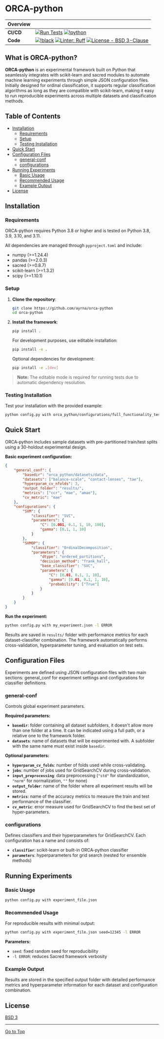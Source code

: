 # ORCA-python

| Overview  |                                                                                                                                          |
|-----------|------------------------------------------------------------------------------------------------------------------------------------------|
| **CI/CD** | [![Run Tests](https://github.com/ayrna/orca-python/actions/workflows/pr_pytest.yml/badge.svg?branch=main)](https://github.com/ayrna/orca-python/actions/workflows/pr_pytest.yml) [![!python](https://img.shields.io/badge/python-3.8%20%7C%203.9%20%7C%203.10%20%7C%203.11-blue)](https://www.python.org/) |
| **Code**  | [![!black](https://img.shields.io/badge/code%20style-black-000000.svg)](https://github.com/psf/black) [![Linter: Ruff](https://img.shields.io/badge/Linter-Ruff-brightgreen?style=flat-square)](https://github.com/charliermarsh/ruff) [![License - BSD 3-Clause](https://img.shields.io/pypi/l/pandas.svg)](https://github.com/ayrna/orca-python/blob/main/LICENSE) |


## What is ORCA-python?

**ORCA-python** is an experimental framework built on Python that seamlessly integrates with scikit-learn and sacred modules to automate machine learning experiments through simple JSON configuration files. Initially designed for ordinal classification, it supports regular classification algorithms as long as they are compatible with scikit-learn, making it easy to run reproducible experiments across multiple datasets and classification methods.

## Table of Contents

- [Installation](#installation)
    - [Requirements](#requirements)
    - [Setup](#setup)
    - [Testing Installation](#testing-installation)
- [Quick Start](#quick-start)
- [Configuration Files](#configuration-files)
    - [general-conf](#general-conf)
    - [configurations](#configurations)
- [Running Experiments](#running-experiments)
    - [Basic Usage](#basic-usage)
    - [Recommended Usage](#recommended-usage)
    - [Example Output](#example-output)
- [License](#license)

## Installation

### Requirements

ORCA-python requires Python 3.8 or higher and is tested on Python 3.8, 3.9, 3.10, and 3.11.

All dependencies are managed through `pyproject.toml` and include:
- numpy (>=1.24.4)
- pandas (>=2.0.3)
- sacred (>=0.8.7)
- scikit-learn (>=1.3.2)
- scipy (>=1.10.1)

### Setup

1. **Clone the repository**:
   ```bash
   git clone https://github.com/ayrna/orca-python
   cd orca-python
   ```

2. **Install the framework**:
   ```bash
   pip install .
   ```

   For development purposes, use editable installation:
   ```bash
   pip install -e .
   ```

   Optional dependencies for development:
   ```bash
   pip install -e .[dev]
   ```

> **Note:** The editable mode is required for running tests due to automatic dependency resolution.

### Testing Installation

Test your installation with the provided example:

```bash
python config.py with orca_python/configurations/full_functionality_test.json -l ERROR
```

## Quick Start

ORCA-python includes sample datasets with pre-partitioned train/test splits using a 30-holdout experimental design.

**Basic experiment configuration:**

```json
{
    "general_conf": {
        "basedir": "orca_python/datasets/data",
        "datasets": ["balance-scale", "contact-lenses", "tae"],
        "hyperparam_cv_nfolds": 3,
        "output_folder": "results/",
        "metrics": ["ccr", "mae", "amae"],
        "cv_metric": "mae"
    },
    "configurations": {
        "SVM": {
            "classifier": "SVC",
            "parameters": {
                "C": [0.001, 0.1, 1, 10, 100],
                "gamma": [0.1, 1, 10]
            }
        },
        "SVMOP": {
            "classifier": "OrdinalDecomposition",
            "parameters": {
                "dtype": "ordered_partitions",
                "decision_method": "frank_hall",
                "base_classifier": "SVC",
                "parameters": {
                    "C": [0.01, 0.1, 1, 10],
                    "gamma": [0.01, 0.1, 1, 10],
                    "probability": ["True"]
                }
            }
        }
    }
}
```

**Run the experiment:**
```bash
python config.py with my_experiment.json -l ERROR
```

Results are saved in `results/` folder with performance metrics for each dataset-classifier combination. The framework automatically performs cross-validation, hyperparameter tuning, and evaluation on test sets.

## Configuration Files

Experiments are defined using JSON configuration files with two main sections: general_conf for experiment settings and configurations for classifier definitions.

### general-conf

Controls global experiment parameters.

**Required parameters:**
- **`basedir`**: folder containing all dataset subfolders, it doesn't allow more than one folder at a time. It can be indicated using a full path, or a relative one to the framework folder.
- **`datasets`**: name of datasets that will be experimented with. A subfolder with the same name must exist inside `basedir`.

**Optional parameters:**
- **`hyperparam_cv_folds`**: number of folds used while cross-validating.
- **`jobs`**: number of jobs used for GridSearchCV during cross-validation.
- **`input_preprocessing`**: data preprocessing (`"std"` for standardization, `"norm"` for normalization, `""` for none)
- **`output_folder`**: name of the folder where all experiment results will be stored.
- **`metrics`**: name of the accuracy metrics to measure the train and test performance of the classifier.
- **`cv_metric`**: error measure used for GridSearchCV to find the best set of hyper-parameters.

### configurations

Defines classifiers and their hyperparameters for GridSearchCV. Each configuration has a name and consists of:

- **`classifier`**: scikit-learn or built-in ORCA-python classifier
- **`parameters`**: hyperparameters for grid search (nested for ensemble methods)

## Running Experiments

### Basic Usage

```bash
python config.py with experiment_file.json
```

### Recommended Usage

For reproducible results with minimal output:

```bash
python config.py with experiment_file.json seed=12345 -l ERROR
```

**Parameters:**
- `seed`: fixed random seed for reproducibility
- `-l ERROR`: reduces Sacred framework verbosity

### Example Output

Results are stored in the specified output folder with detailed performance metrics and hyperparameter information for each dataset and configuration combination.

## License
[BSD 3](LICENSE)

<hr>

[Go to Top](#table-of-contents)
